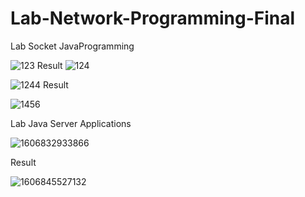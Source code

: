 # Lab-Network-Programming-Final

Lab Socket JavaProgramming

![123](https://user-images.githubusercontent.com/62991197/100747078-29310200-3414-11eb-9468-e2cf94948d67.jpg)
Result
![124](https://user-images.githubusercontent.com/62991197/100748223-a5781500-3415-11eb-9050-3aace0e2b7dc.jpg)

![1244](https://user-images.githubusercontent.com/62991197/100748694-36e78700-3416-11eb-9247-f50c266481f5.jpg)
Result

![1456](https://user-images.githubusercontent.com/62991197/100752858-a90e9a80-341b-11eb-96c0-a17d4466fa08.jpg)

Lab Java Server Applications

![1606832933866](https://user-images.githubusercontent.com/62991197/100753511-74e7a980-341c-11eb-8f36-fb582a5cd877.jpg)

Result

![1606845527132](https://user-images.githubusercontent.com/62991197/100778506-ad49b080-3439-11eb-8b6f-8dfcddd0fc6c.jpg)
